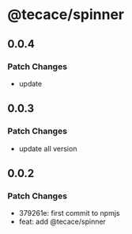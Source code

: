 # @tecace/spinner

## 0.0.4

### Patch Changes

- update

## 0.0.3

### Patch Changes

- update all version

## 0.0.2

### Patch Changes

- 379261e: first commit to npmjs
- feat: add @tecace/spinner
